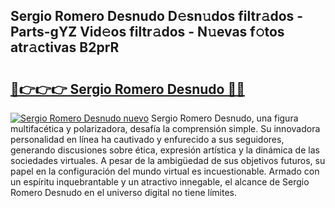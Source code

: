 ## Sergio Romero Desnudo D𝚎sn𝚞dos filtr𝚊dos - Parts-gYZ Vid𝚎os filtr𝚊dos - N𝚞evas f𝚘tos atr𝚊ctivas B2prR

# <h2><a href="http://mb34ji2.tromn.icu/?c=Sergio+Romero+Desnudo">🔗👉👉👉 Sergio Romero Desnudo 🔗🔗</a></h2>

[![Sergio Romero Desnudo nuevo](https://i.imgur.com/pEAQMta.gif)](http://mb34ji2.tromn.icu/?c=Sergio+Romero+Desnudo)
Sergio Romero Desnudo, una figura multifacética y polarizadora, desafía la comprensión simple. Su innovadora personalidad en línea ha cautivado y enfurecido a sus seguidores, generando discusiones sobre ética, expresión artística y la dinámica de las sociedades virtuales. A pesar de la ambigüedad de sus objetivos futuros, su papel en la configuración del mundo virtual es incuestionable. Armado con un espíritu inquebrantable y un atractivo innegable, el alcance de Sergio Romero Desnudo en el universo digital no tiene límites.
